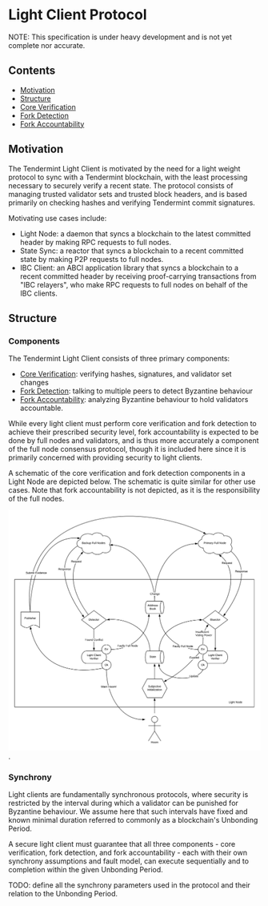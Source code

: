 # Light Client Protocol

NOTE: This specification is under heavy development and is not yet complete nor
accurate.

## Contents

- [Motivation](#motivation)
- [Structure](#structure)
- [Core Verification](./verification.md)
- [Fork Detection](./detection.md)
- [Fork Accountability](./accountability.md)

## Motivation

The Tendermint Light Client is motivated by the need for a light weight protocol
to sync with a Tendermint blockchain, with the least processing necessary to
securely verify a recent state. The protocol consists of managing trusted validator
sets and trusted block headers, and is based primarily on checking hashes
and verifying Tendermint commit signatures.

Motivating use cases include:

- Light Node: a daemon that syncs a blockchain to the latest committed header by making RPC requests to full nodes.
- State Sync: a reactor that syncs a blockchain to a recent committed state by making P2P requests to full nodes.
- IBC Client: an ABCI application library that syncs a blockchain to a recent committed header by receiving proof-carrying
transactions from "IBC relayers", who make RPC requests to full nodes on behalf of the IBC clients.

## Structure

### Components

The Tendermint Light Client consists of three primary components:  

- [Core Verification](./verification.md): verifying hashes, signatures, and validator set changes
- [Fork Detection](./detection.md): talking to multiple peers to detect Byzantine behaviour
- [Fork Accountability](./accountability.md): analyzing Byzantine behaviour to hold validators accountable.

While every light client must perform core verification and fork detection
to achieve their prescribed security level, fork accountability is expected to
be done by full nodes and validators, and is thus more accurately a component of
the full node consensus protocol, though it is included here since it is
primarily concerned with providing security to light clients.

A schematic of the core verification and fork detection components in
a Light Node are depicted below. The schematic is quite similar for other use cases.
Note that fork accountability is not depicted, as it is the responsibility of the
full nodes.

![Light Client Diagram](./assets/light-node-image.png).

### Synchrony

Light clients are fundamentally synchronous protocols,
where security is restricted by the interval during which a validator can be punished
for Byzantine behaviour. We assume here that such intervals have fixed and known minimal duration
referred to commonly as a blockchain's Unbonding Period.

A secure light client must guarantee that all three components -
core verification, fork detection, and fork accountability -
each with their own synchrony assumptions and fault model, can execute
sequentially and to completion within the given Unbonding Period.

TODO: define all the synchrony parameters used in the protocol and their
relation to the Unbonding Period.
